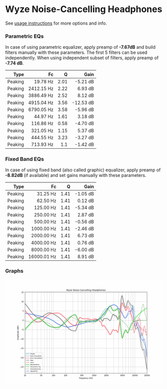 # Wyze Noise-Cancelling Headphones
See [usage instructions](https://github.com/jaakkopasanen/AutoEq#usage) for more options and info.

### Parametric EQs
In case of using parametric equalizer, apply preamp of **-7.67dB** and build filters manually
with these parameters. The first 5 filters can be used independently.
When using independent subset of filters, apply preamp of **-7.74 dB**.

| Type    | Fc         |    Q | Gain      |
|--------:|-----------:|-----:|----------:|
| Peaking | 19.78 Hz   | 2.01 | -5.21 dB  |
| Peaking | 2412.15 Hz | 2.22 | 6.93 dB   |
| Peaking | 3886.49 Hz | 2.52 | 8.12 dB   |
| Peaking | 4915.04 Hz | 3.56 | -12.53 dB |
| Peaking | 6790.05 Hz | 3.58 | -5.96 dB  |
| Peaking | 44.97 Hz   | 1.61 | 3.18 dB   |
| Peaking | 116.86 Hz  | 0.58 | -4.70 dB  |
| Peaking | 321.05 Hz  | 1.15 | 5.37 dB   |
| Peaking | 444.55 Hz  | 3.23 | -3.27 dB  |
| Peaking | 713.93 Hz  | 1.1  | -1.42 dB  |

### Fixed Band EQs
In case of using fixed band (also called graphic) equalizer, apply preamp of **-8.82dB**
(if available) and set gains manually with these parameters.

| Type    | Fc          |    Q | Gain     |
|--------:|------------:|-----:|---------:|
| Peaking | 31.25 Hz    | 1.41 | -1.05 dB |
| Peaking | 62.50 Hz    | 1.41 | 0.12 dB  |
| Peaking | 125.00 Hz   | 1.41 | -5.34 dB |
| Peaking | 250.00 Hz   | 1.41 | 2.87 dB  |
| Peaking | 500.00 Hz   | 1.41 | -0.56 dB |
| Peaking | 1000.00 Hz  | 1.41 | -2.46 dB |
| Peaking | 2000.00 Hz  | 1.41 | 6.73 dB  |
| Peaking | 4000.00 Hz  | 1.41 | 0.76 dB  |
| Peaking | 8000.00 Hz  | 1.41 | -6.00 dB |
| Peaking | 16000.01 Hz | 1.41 | 8.91 dB  |

### Graphs
![](./Wyze%20Noise-Cancelling%20Headphones.png)